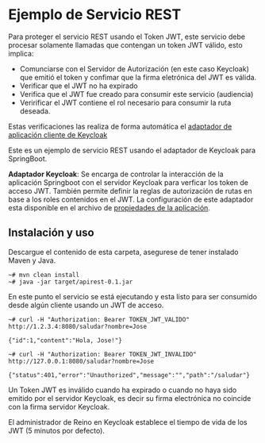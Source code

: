 # Ejemplo de Servicio REST

Para proteger el servicio REST usando el Token JWT, este servicio debe procesar solamente llamadas  que contengan un token JWT válido, esto implica: 

 * Comunciarse con el Servidor de Autorización (en este caso Keycloak) que emitió el token y confimar que la firma eletrónica del JWT es válida.
* Verificar que el JWT no ha expirado
* Verifica que el JWT fue creado para consumir este servicio (audiencia)
* Veririficar el JWT contiene el rol necesario para consumir la ruta deseada. 

Estas verificaciones las realiza de forma automática el [adaptador de aplicación cliente de Keycloak](https://www.keycloak.org/downloads.html) 

Este es un ejemplo de servicio REST usando el adaptador de Keycloak para SpringBoot.

**Adaptador Keycloak**:  Se encarga de controlar la interacción de la aplicación Springboot con el servidor Keycloak para verficar los token de acceso JWT. También permite definir la reglas de autorización de rutas en base a los roles contenidos en el JWT.  La configuración de este adaptador esta disponible en el archivo de [propiedades de la aplicación](/apirest/src/main/resources/application.properties). 



## Instalación y uso
Descargue el contenido de esta carpeta, asegurese de tener instalado Maven y Java.

```
~# mvn clean install
~# java -jar target/apirest-0.1.jar
```
En este punto el servicio se está ejecutando y esta listo para ser consumido desde algún cliente usando un JWT de acceso.

```
~# curl -H "Authorization: Bearer TOKEN_JWT_VALIDO" http://1.2.3.4:8080/saludar?nombre=Jose

{"id":1,"content":"Hola, Jose!"}

~# curl -H "Authorization: Bearer TOKEN_JWT_INVALIDO" http://127.0.0.1:8080/saludar?nombre=Jose

{"status":401,"error":"Unauthorized","message":"","path":"/saludar"}

```
Un Token JWT es inválido cuando ha expirado o cuando no haya sido emitido por el servidor Keycloak, es decir su firma electrónica no coincide con la firma servidor Keycloak. 

El administrador de Reino en Keycloak establece el tiempo de vida de los JWT (5 minutos por defecto).